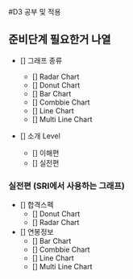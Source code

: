 #D3 공부 및 적용

## 준비단계 필요한거 나열 

- [] 그래프 종류
  - [] Radar Chart
  - [] Donut Chart
  - [] Bar Chart
  - [] Combbie Chart
  - [] Line Chart
  - [] Multi Line Chart

- [] 소개 Level
  - [] 이해편
  - [] 실전편


### 실전편 (SRI에서 사용하는 그래프)
  - [] 합격스펙
    - [] Donut Chart
    - [] Radar Chart
  - [] 연봉정보
    - [] Bar Chart
    - [] Combbie Chart
    - [] Line Chart
    - [] Multi Line Chart 